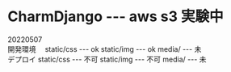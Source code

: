 # CharmDjango --- aws s3 実験中
20220507<br>開発環境　 static/css --- ok static/img --- ok      media/ --- 未<br>
            デプロイ   static/css --- 不可 static/img --- 不可   media/ --- 未<br>

